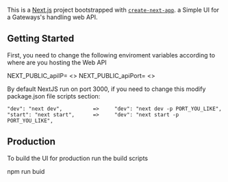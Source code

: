 This is a [Next.js](https://nextjs.org/) project bootstrapped with [`create-next-app`](https://github.com/vercel/next.js/tree/canary/packages/create-next-app).
a Simple UI for a Gateways's handling web API.

## Getting Started

First, you need to change the following enviroment variables according to where are you hosting the Web API

NEXT_PUBLIC_apiIP= <<ip address>>
NEXT_PUBLIC_apiPort= <<Https Port>>

By default NextJS run on port 3000, if you need to change this modify package.json file scripts section:

    "dev": "next dev",          =>     "dev": "next dev -p PORT_YOU_LIKE", 
    "start": "next start",      =>     "dev": "next start -p PORT_YOU_LIKE", 

## Production

To build the UI for production run the build scripts

npm run buid

